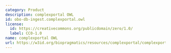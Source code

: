```yaml
---
category: Product
description: complexportal OWL
id: obo-db-ingest.complexportal.owl
license:
  id: https://creativecommons.org/publicdomain/zero/1.0/
  label: CC0-1.0
name: complexportal OWL
url: https://w3id.org/biopragmatics/resources/complexportal/complexportal.owl
---
```

